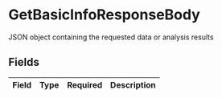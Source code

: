 # GetBasicInfoResponseBody

JSON object containing the requested data or analysis results


## Fields

| Field       | Type        | Required    | Description |
| ----------- | ----------- | ----------- | ----------- |